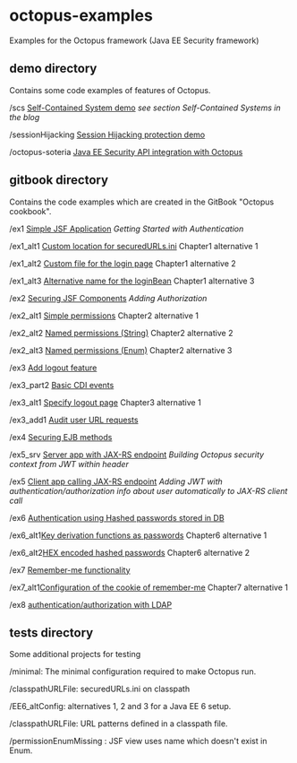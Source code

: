 # octopus-examples
Examples for the Octopus framework (Java EE Security framework)

## demo directory

Contains some code examples of features of Octopus.

/scs [Self-Contained System demo](https://www.atbash.be/2017/09/28/release_octopus_v097/) _see section Self-Contained Systems in the blog_

/sessionHijacking [Session Hijacking protection demo](https://www.atbash.be/2017/11/06/session-hijacking-protection-with-octopus-framework/)

/octopus-soteria [Java EE Security API integration with Octopus]( http://www.atbash.be/2018/01/08/java-ee-security-api-integration-with-octopus)

## gitbook directory

Contains the code examples which are created in the GitBook "Octopus cookbook".

/ex1 [Simple JSF Application](https://rdebusscher.gitbooks.io/octopus-cookbook/content/chapter1.html) _Getting Started with Authentication_

/ex1_alt1 [Custom location for securedURLs.ini](https://rdebusscher.gitbooks.io/octopus-cookbook/content/chapter1.html) Chapter1 alternative 1

/ex1_alt2 [Custom file for the login page](https://rdebusscher.gitbooks.io/octopus-cookbook/content/chapter1.html) Chapter1 alternative 2

/ex1_alt3 [Alternative name for the loginBean](https://rdebusscher.gitbooks.io/octopus-cookbook/content/chapter1.html) Chapter1 alternative 3

/ex2 [Securing JSF Components](https://rdebusscher.gitbooks.io/octopus-cookbook/content/chapter2.html) _Adding Authorization_

/ex2_alt1 [Simple permissions](https://rdebusscher.gitbooks.io/octopus-cookbook/content/chapter2.html) Chapter2 alternative 1

/ex2_alt2 [Named permissions (String)](https://rdebusscher.gitbooks.io/octopus-cookbook/content/chapter2.html) Chapter2 alternative 2

/ex2_alt3 [Named permissions (Enum)](https://rdebusscher.gitbooks.io/octopus-cookbook/content/chapter2.html) Chapter2 alternative 3

/ex3 [Add logout feature](https://rdebusscher.gitbooks.io/octopus-cookbook/content/chapter3.html)

/ex3_part2 [Basic CDI events](https://rdebusscher.gitbooks.io/octopus-cookbook/content/chapter3.html)

/ex3_alt1 [Specify logout page](https://rdebusscher.gitbooks.io/octopus-cookbook/content/chapter3.html) Chapter3 alternative 1

/ex3_add1 [Audit user URL requests](https://rdebusscher.gitbooks.io/octopus-cookbook/content/chapter3.html)

/ex4 [Securing EJB methods](https://rdebusscher.gitbooks.io/octopus-cookbook/content/chapter4.html)

/ex5_srv [Server app with JAX-RS endpoint](https://rdebusscher.gitbooks.io/octopus-cookbook/content/chapter5.html) _Building Octopus security context from JWT within header_

/ex5 [Client app calling JAX-RS endpoint](https://rdebusscher.gitbooks.io/octopus-cookbook/content/chapter5.html) _Adding JWT with authentication/authorization info about user automatically to JAX-RS client call_

/ex6 [Authentication using Hashed passwords stored in DB](https://rdebusscher.gitbooks.io/octopus-cookbook/content/chapter-6.html)

/ex6_alt1[Key derivation functions as passwords](https://rdebusscher.gitbooks.io/octopus-cookbook/content/chapter-6.html) Chapter6 alternative 1

/ex6_alt2[HEX encoded hashed passwords](https://rdebusscher.gitbooks.io/octopus-cookbook/content/chapter-6.html) Chapter6 alternative 2

/ex7 [Remember-me functionality](https://rdebusscher.gitbooks.io/octopus-cookbook/content/chapter-7.html)

/ex7_alt1[Configuration of the cookie of remember-me](https://rdebusscher.gitbooks.io/octopus-cookbook/content/chapter-7.html) Chapter7 alternative 1

/ex8 [authentication/authorization with LDAP](https://rdebusscher.gitbooks.io/octopus-cookbook/content/chapter-8.html)

## tests directory

Some additional projects for testing

/minimal: The minimal configuration required to make Octopus run.

/classpathURLFile: securedURLs.ini on classpath

/EE6_altConfig: alternatives 1, 2 and 3 for a Java EE 6 setup.

/classpathURLFile: URL patterns defined in a classpath file.

/permissionEnumMissing : JSF view uses name which doesn't exist in Enum.
